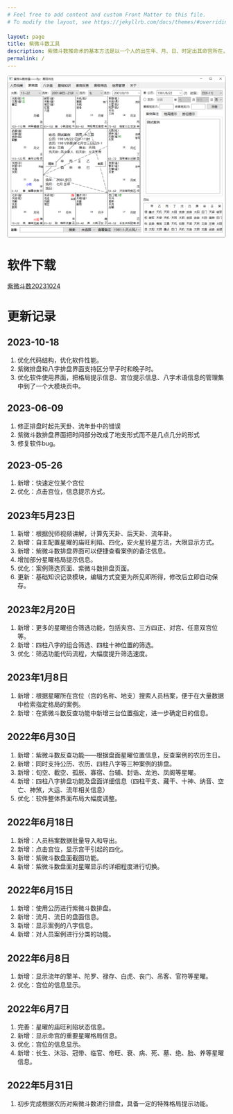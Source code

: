 ```yaml
---
# Feel free to add content and custom Front Matter to this file.
# To modify the layout, see https://jekyllrb.com/docs/themes/#overriding-theme-defaults

layout: page
title: 紫微斗数工具
description: 紫微斗数推命术的基本方法是以一个人的出生年、月、日、时定出其命宫所在，依此推断其终生的地位、人格、贫富、运势，然后依次列出兄弟宫、夫妻宫、子女宫、财帛宫、疾厄宫、迁移宫、交友宫、事业宫、田宅宫、福德宫、父母宫，作出紫微斗数命盘；从而观察各宫位的星曜组合，推知其人生轨迹；最后再通过四化星（化科、化禄、化权、化忌）的牵引，推演一生运势运程。
permalink: /
---
```

![紫微斗数](/images/zwds/zwds_3.png)

# 软件下载

[紫微斗数20231024](/downloads/紫微斗数20231024.zip)

# 更新记录

## 2023-10-18
1. 优化代码结构，优化软件性能。
2. 紫微排盘和八字排盘界面支持区分早子时和晚子时。
3. 优化软件使用界面，把格局提示信息、宫位提示信息、八字术语信息的管理集中到了一个大模块页中。


## 2023-06-09
1. 修正排盘时起先天卦、流年卦中的错误
2. 紫微斗数排盘界面把时间部分改成了地支形式而不是几点几分的形式
3. 修复软件bug。

## 2023-05-26
1. 新增：快速定位某个宫位
2. 优化：点击宫位，信息提示方式。

## 2023年5月23日
1. 新增：根据倪师视频讲解，计算先天卦、后天卦、流年卦。
2. 新增：自主配置星曜的庙旺利陷、四化，安火星铃星方法，大限显示方式。
3. 新增：紫微斗数排盘界面可以便捷查看案例的备注信息。
4. 增加部分星曜格局提示信息。
5. 优化：案例筛选页面、紫微斗数排盘页面。
6. 更新：基础知识记录模块，编辑方式变更为所见即所得，修改后立即自动保存。

## 2023年2月20日

1. 新增：更多的星曜组合筛选功能，包括夹宫、三方四正、对宫、任意双宫位等。
2. 新增：四柱八字的组合筛选、四柱十神位置的筛选。
3. 优化：筛选功能代码流程，大幅度提升筛选速度。

## 2023年1月8日

1. 新增：根据星曜所在宫位（宫的名称、地支）搜索人员档案，便于在大量数据中检索指定格局的案例。
2. 新增：在紫微斗数反查功能中新增三台位置指定，进一步确定日的信息。

## 2022年6月30日

1. 新增：紫微斗数反查功能——根据盘面星曜位置信息，反查案例的农历生日。
2. 新增：同时支持公历、农历、四柱八字等三种案例的排盘。
3. 新增：旬空、截空、孤辰、寡宿、台辅、封诰、龙池、凤阁等星曜。
4. 新增：四柱八字排盘功能及盘面详细信息（四柱干支、藏干、十神、纳音、空亡、神煞，大运、流年相关信息）
5. 优化：软件整体界面布局大幅度调整。

## 2022年6月18日

1. 新增：人员档案数据批量导入和导出。
2. 新增：点击宫位，显示宫干引起的四化。
3. 新增：紫微斗数盘面截图功能。
4. 新增：紫微斗数盘面对星曜显示的详细程度进行切换。

## 2022年6月15日

1. 新增：使用公历进行紫微斗数排盘。
2. 新增：流月、流日的盘面信息。
3. 新增：显示案例的八字信息。
4. 新增：对人员案例进行分类的功能。

## 2022年6月8日

1. 新增：显示流年的擎羊、陀罗、禄存、白虎、丧门、吊客、官符等星曜。
2. 优化：宫位的信息显示。

## 2022年6月7日

1. 完善：星曜的庙旺利陷状态信息。
2. 新增：显示命宫的重要星曜格局信息。
3. 优化：宫位的信息显示。
4. 新增：长生、沐浴、冠带、临官、帝旺、衰、病、死、墓、绝、胎、养等星曜信息。

## 2022年5月31日

1. 初步完成根据农历对紫微斗数进行排盘，具备一定的特殊格局提示功能。

